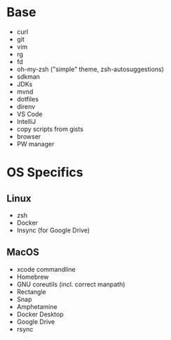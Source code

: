 # Base
* curl
* git
* vim
* rg
* fd
* oh-my-zsh ("simple" theme, zsh-autosuggestions)
* sdkman
* JDKs
* mvnd
* dotfiles
* direnv
* VS Code
* IntelliJ
* copy scripts from gists
* browser
* PW manager

# OS Specifics
## Linux
* zsh
* Docker
* Insync (for Google Drive)
## MacOS
* xcode commandline
* Homebrew
* GNU coreutils (incl. correct manpath)
* Rectangle
* Snap
* Amphetamine
* Docker Desktop
* Google Drive
* rsync
